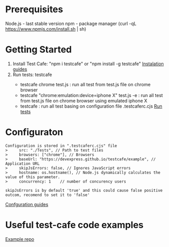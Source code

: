 # Prerequisites 
Node.js - last stable version
npm - package manager (curl -qL https://www.npmjs.com/install.sh | sh)

# Getting Started

1.	Install Test Cafe: "npm i testcafe" or "npm install -g testcafe"
    [Instalation guides](https://testcafe.io/documentation/402834/guides/basic-guides/install-testcafe)
2.	Run tests: testcafe <browsers> <test files> <options>  
    - testcafe chrome test.js : run all test from test.js file on chrome browser
    - testcafe "chrome:emulation:device=iphone X" test.js -e : run all test from test.js file on chrome browser using emulated iphone X
    - testcafe : run all test basing on configuration file .testcaferc.cjs
    [Run tests](https://testcafe.io/documentation/402830/guides/basic-guides/run-tests)

# Configuraton
    Configuration is stored in ".testcaferc.cjs" file
    >     src: "./Tests", // Path to test files
    >     browsers: ["chrome"], // Browsers 
    >     baseUrl: "https://devexpress.github.io/testcafe/example", // Application URL
    >     skipJsErrors: false, // Ignores JavaScript errors
    >     hostname: os.hostname(), // Node.js dynamically calculates the value of this parameter.
    >     concurrency: 1    // number of concurency users

    skipJsErrors is by default 'true' and this could cause false positive outcom, recomend to set it to 'false'
   [Confguration guides](https://testcafe.io/documentation/402638/reference/configuration-file)

# Useful test-cafe code examples
   [Example repo](https://github.com/DevExpress/testcafe-examples/tree/master/examples)